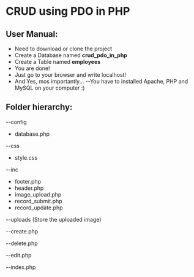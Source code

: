 ﻿# CRUD using PDO in PHP
 
<h2>User Manual:</h2>
  
- Need to download or clone the project
- Create a Database named **crud_pdo_in_php**
- Create a Table named **employees**
- You are done!
- Just go to your browser and write localhost!
- And Yes, mos importantly...
--You have to installed Apache, PHP and MySQL on your computer :)

<h2>Folder hierarchy:</h2>

--config
- database.php

--css
- style.css

--inc
- footer.php
- header.php
- image_upload.php
- record_submit.php 
- record_update.php

--uploads (Store the uploaded image)

--create.php

--delete.php

--edit.php

--index.php
